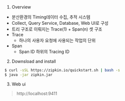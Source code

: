 1. Overview
* 분산환경의 Timing데이터 수집, 추적 시스템
* Collect, Query Service, Database, Web UI로 구성
* 트리 구조로 이뤄지는 Trace(1) + Span(n) 셋 구조	
* Trace
	- 하나의 사용자 요청에 사용되는 작업의 단위
* Span
	- Span ID 하위의 Tracing ID	

2. Downsload and install
```sh
$ curl -sSL https://zipkin.io/quickstart.sh | bash -s
$ java -jar zipkin.jar
```
3. Web ui
> http://localhost:9411